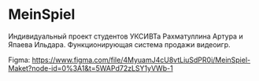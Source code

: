 # MeinSpiel
 Индивидуальный проект студентов УКСИВТа Рахматуллина Артура и Япаева Ильдара. Функционирующая система продажи видеоигр.

Figma: https://www.figma.com/file/4MyuamJ4cU8vtLiuSdPR0i/MeinSpiel-Maket?node-id=0%3A1&t=5WAPd72zLSY1yVWb-1
